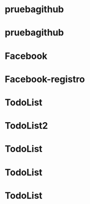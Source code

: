 # pruebagithub
# pruebagithub
# Facebook
# Facebook-registro
# TodoList
# TodoList2
# TodoList
# TodoList
# TodoList
